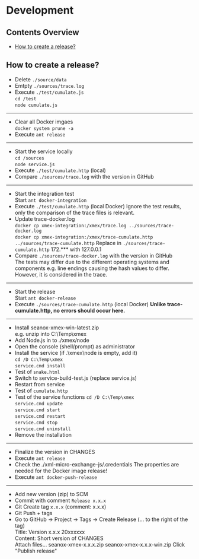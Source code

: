 # Development


## Contents Overview
* [How to create a release?](#how-to-create-a-release)


## How to create a release?
- Delete `./source/data`
- Emtpty `./sources/trace.log`
- Execute `./test/cumulate.js`  
  `cd /test`  
  `node cumulate.js`
---


- Clear all Docker imgaes  
  `docker system prune -a`
- Execute `ant release`  
---


- Start the service locally  
  `cd /sources`  
  `node service.js`
- Execute `./test/cumulate.http` (local)
- Compare `./sources/trace.log` with the version in GitHub
---


- Start the integration test  
  Start `ant docker-integration` 
- Execute `./test/cumulate.http` (local Docker)
  Ignore the test results, only the comparison of the trace files is relevant.
- Update trace-docker.log  
  `docker cp xmex-integration:/xmex/trace.log ../sources/trace-docker.log`  
  `docker cp xmex-integration:/xmex/trace-cumulate.http ../sources/trace-cumulate.http`
  Replace in `./sources/trace-cumulate.http` 172.*** with 127.0.0.1
- Compare `./sources/trace-docker.log` with the version in GitHub  
  The tests may differ due to the different operating systems and components
  e.g. line endings causing the hash values to differ. However, it is
  considered in the trace.
---


- Start the release   
  Start `ant docker-release`
- Execute `./sources/trace-cumulate.http` (local Docker)
  __Unlike trace-cumulate.http, no errors should occur here.__
---


- Install seanox-xmex-win-latest.zip  
  e.g. unzip into C:\Temp\xmex
- Add Node.js in to ./xmex/node  
- Open the console (shell/prompt) as administrator
- Install the service (if .\xmex\node is empty, add it)  
  `cd /D C:\Temp\xmex`  
  `service.cmd install`
- Test of `snake.html`
- Switch to service-build-test.js (replace service.js)
- Restart from service
- Test of `cumulate.http`
- Test of the service functions
  `cd /D C:\Temp\xmex`  
  `service.cmd update`  
  `service.cmd start`  
  `service.cmd restart`  
  `service.cmd stop`  
  `service.cmd uninstall`
- Remove the installation  
---


- Finalize the version in CHANGES  
- Execute `ant release`
- Check the ./xml-micro-exchange-js/.credentials
  The properties are needed for the Docker image release!
- Execute `ant docker-push-release`  
---


- Add new version (zip) to SCM
- Commit with comment `Release x.x.x`
- Git Create tag `x.x.x` (comment: x.x.x)
- Git Push + tags
- Go to GitHub -> Project -> Tags ->  Create Release (... to the right of the tag)   
  Title: Version x.x.x 20xxxxxx  
  Content: Short version of CHANGES  
  Attach files...
    seanox-xmex-x.x.x.zip
    seanox-xmex-x.x.x-win.zip
  Click "Publish release"
